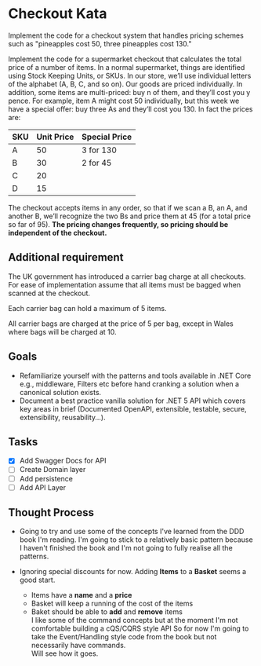# Checkout Kata

Implement the code for a checkout system that handles pricing schemes such as "pineapples cost 50, three pineapples cost 130."

Implement the code for a supermarket checkout that calculates the total price of a number of items. In a normal supermarket, things are identified using Stock Keeping Units, or SKUs. In our store, we’ll use individual letters of the alphabet (A, B, C, and so on). Our goods are priced individually. In addition, some items are multi-priced: buy n of them, and they’ll cost you y pence. For example, item A might cost 50 individually, but this week we have a special offer: buy three As and they’ll cost you 130. In fact the prices are:

| SKU  | Unit Price | Special Price |
| ---- | ---------- | ------------- |
| A    | 50         | 3 for 130     |
| B    | 30         | 2 for 45      |
| C    | 20         |               |
| D    | 15         |               |

The checkout accepts items in any order, so that if we scan a B, an A, and another B, we’ll recognize the two Bs and price them at 45 (for a total price so far of 95). **The pricing changes frequently, so pricing should be independent of the checkout.**

## Additional requirement

The UK government has introduced a carrier bag charge at all checkouts. For ease of implementation assume that all items must be bagged when scanned at the checkout.

Each carrier bag can hold a maximum of 5 items.

All carrier bags are charged at the price of 5 per bag, except in Wales where bags will be charged at 10.

## Goals

* Refamiliarize yourself with the patterns and tools available in .NET Core e.g., middleware, Filters etc before hand cranking a solution when a canonical solution exists.
* Document a best practice vanilla solution for .NET 5 API which covers key areas in brief (Documented OpenAPI, extensible, testable, secure, extensibility, reusability…).

## Tasks

- [x] Add Swagger Docs for API
- [ ] Create Domain layer
- [ ] Add persistence
- [ ] Add API Layer

## Thought Process

* Going to try and use some of the concepts I've learned from the DDD book I'm reading.
I'm going to stick to a relatively basic pattern because I haven't finished the book and I'm not going to fully realise all the patterns.
  
* Ignoring special discounts for now.
  Adding **Items** to a **Basket** seems a good start.
  * Items have a **name** and a **price**
  * Basket will keep a running of the cost of the items
  * Baket should be able to **add** and **remove** items  
  I like some of the command concepts but at the moment I'm not comfortable building a cQS/CQRS style API
  So for now I'm going to take the Event/Handling style code from the book but not necessarily have commands.    
  Will see how it goes.  

